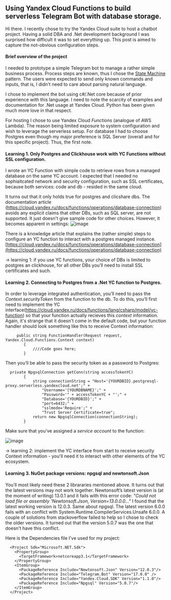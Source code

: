 ## Using Yandex Cloud Functions to build serverless Telegram Bot with database storage.

Hi there. I recently chose to try the Yandex Cloud suite to host a chatbot project. Having a solid DBA and .Net development background I was surprised how difficult it was to set everything up. This post is aimed to capture the not-obvious configuration steps.

#### Brief overview of the project

I needed to prototype a simple Telegram bot to manage a rather simple business process. Process steps are known, thus I chose the [State Machine](https://en.wikipedia.org/wiki/Finite-state_machine) pattern. The users were expected to send only known commands and inputs, that is, I didn't need to care about parsing natural language.

I chose to implement the bot using c#/.Net core because of prior experience with this language. I need to note the scarcity of examples and documentation for .Net usage at Yandex Cloud. Python has been given much more love in that respect.

For hosting I chose to use Yandex Cloud *Functions* (analogue of AWS Lambda). The reason being limited exposure to system configuration and wish to leverage the serverless setup.
For database I had to choose Postgres even though my major preference is SQL Server (overall and for this specific project). Thus, the first note.

#### Learning 1. Only Postgres and Clickhouse work with YC Functions without SSL configuration.

I wrote an YC Function with simple code to retrieve rows from a managed database on the same YC account. I expected that I needed no sophiaitcated network and security configuration, such as SSL certificates, because both services: code and db - resided in the same cloud.

It turns out that it only holds true for postgres and clicshare dbs. The documentation article (https://cloud.yandex.ru/docs/functions/operations/database-connection) avoids any explicit claims that other DBs, such as SQL server, are not supported. It just doesn't give sample code for other choices.
However, it becomes apparent in settings:
![image](https://user-images.githubusercontent.com/16839729/163674640-ae7a1de6-597e-43ce-9608-2347c0c1fa2b.png)

There is a knowledge article that explains the (rather simple) steps to configure an YC function to interact with a postgres managed instance.
[https://cloud.yandex.ru/docs/functions/operations/database-connection](https://cloud.yandex.ru/docs/functions/operations/database-connection)

→ learning 1: if you use YC functions, your choice of DBs is limited to postgres an clickhouse, for all other DBs you’ll need to install SSL certificates and such.

#### Learning 2. Connecting to Postgres from a .Net YC function to Postgres.

In order to leverage integrated authentication, you’ll need to pass the *Context.securityToken* from the function to the db. To do this, you’ll first need to implement the YC interface(https://cloud.yandex.ru/docs/functions/lang/csharp/model/yc-function) so that your function actually recieves this *context* information.
Again, it's strange that it doesn't come in the default code, but your function handler should look something like this to receive Context information:
```
     public string FunctionHandler(Request request, Yandex.Cloud.Functions.Context context)
        {
            ////Code goes here;
        }
```        
Then you’ll be able to pass the security token as a password to Postgres:
```
  private NpgsqlConnection getConn(string accessTokenYC)
        {
            string connectionString = "Host='{YOURDBID}.postgresql-proxy.serverless.yandexcloud.net';" +
                "Username='{YOURDBNAME}';" +
                "Password='" + accessTokenYC + "';" +
                "Database='{YOURDBID}';" +
                "port=6432;" +
                "sslmode='Require';" +
                "Trust Server Certificate=true";
            return new NpgsqlConnection(connectionString);
        }
```
Make sure that you've assigned a *service account* to the function:

![image](https://user-images.githubusercontent.com/16839729/163674813-3ad60249-0b43-432a-ad3e-aed6bc723d1c.png)

→ learning 2: implement the YC interface from start to receive security Context information - you'll need it to interact with other elements of the YC ecosystem.

#### Learning 3. NuGet package versions: npgsql and newtonsoft.Json

You’ll most likely need these 2 librararies mentioned above. It turns out that the latest versions may not work together.
Newtonsoft’s latest version is (at the moment of writing) 13.0.1 and it fails with this error code: *"Could not load file or assembly 'Newtonsoft.Json, Version=13.0.0.0..."*
I found that the latest working version is 12.0.3.
Same about npgsql. The latest version 6.0.0 fails with an conflict with System.Runtime.CompilerServices.Unsafe 6.0.0.
A couple of solutions from stackoverflow failed to help so I chose to check the older versions. It turned out that the version 5.0.7 was the one that doesn't have this conflict.

Here is the Dependencies file I've used for my project:
```
  <Project Sdk="Microsoft.NET.Sdk">
    <PropertyGroup>
      <TargetFramework>netcoreapp3.1</TargetFramework>
    </PropertyGroup>
    <ItemGroup>
      <PackageReference Include="Newtonsoft.Json" Version="12.0.3"/>
      <PackageReference Include="Telegram.Bot" Version="17.0.0" />
      <PackageReference Include="Yandex.Cloud.SDK" Version="1.1.0"/>
      <PackageReference Include="Npgsql" Version="5.0.7"/>
    </ItemGroup>
  </Project>
```
